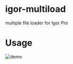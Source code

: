# igor-multiload
multiple file loader for Igor Pro

# Usage
![demo](http://img.f.hatena.ne.jp/images/fotolife/r/ryotako/20160822/20160822223406.gif)
